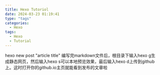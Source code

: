 ```yaml
---
title: Hexo Tutoriol
date: 2024-03-23 01:19:41
type: "tags"
categories:
  - Hexo
tags:
  - Hexo
  - Tutorial
---
```


hexo new post "article title"
编写完markdown文件后，根目录下输入hexo g生成静态网页，然后输入hexo s可以本地预览效果，最后输入hexo d上传到github上。这时打开你的github.io主页就能看到发布的文章啦   